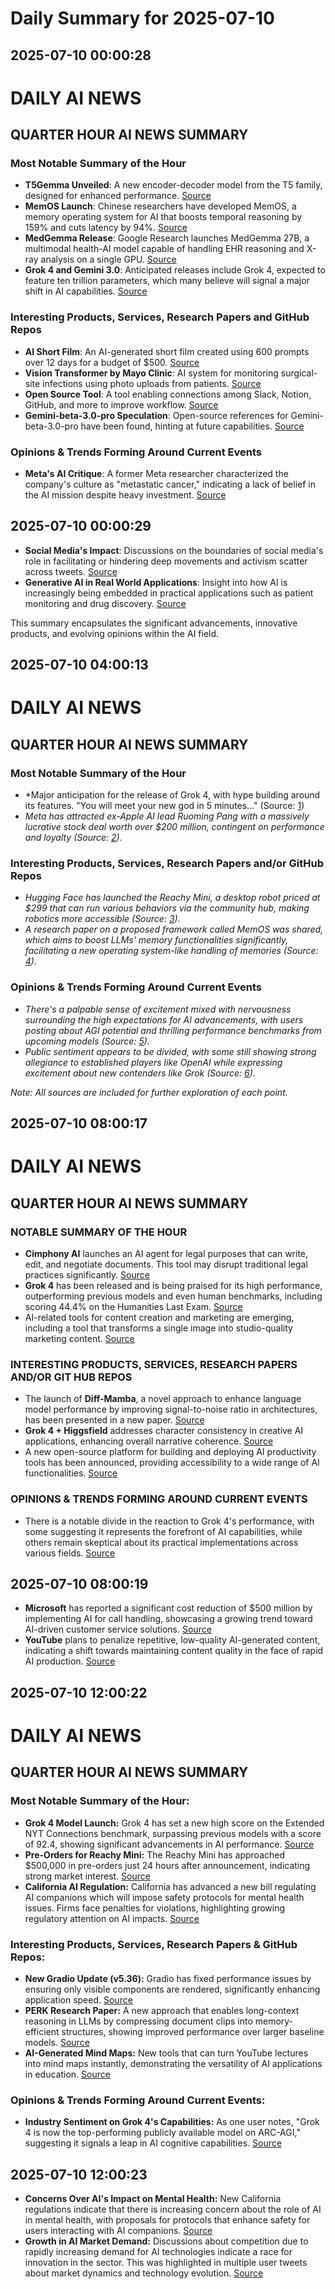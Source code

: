 # Daily Summary for 2025-07-10

## 2025-07-10 00:00:28

# DAILY AI NEWS

## QUARTER HOUR AI NEWS SUMMARY

### Most Notable Summary of the Hour
- **T5Gemma Unveiled**: A new encoder-decoder model from the T5 family, designed for enhanced performance. [Source](https://x.com/i/web/status/1943097468138459295)
- **MemOS Launch**: Chinese researchers have developed MemOS, a memory operating system for AI that boosts temporal reasoning by 159% and cuts latency by 94%. [Source](https://x.com/i/web/status/1943096580673818818)
- **MedGemma Release**: Google Research launches MedGemma 27B, a multimodal health-AI model capable of handling EHR reasoning and X-ray analysis on a single GPU. [Source](https://x.com/i/web/status/1943083359758111073)
- **Grok 4 and Gemini 3.0**: Anticipated releases include Grok 4, expected to feature ten trillion parameters, which many believe will signal a major shift in AI capabilities. [Source](https://x.com/i/web/status/1943076462048723301) 

### Interesting Products, Services, Research Papers and GitHub Repos
- **AI Short Film**: An AI-generated short film created using 600 prompts over 12 days for a budget of $500. [Source](https://x.com/i/web/status/1943092889103536183)
- **Vision Transformer by Mayo Clinic**: AI system for monitoring surgical-site infections using photo uploads from patients. [Source](https://x.com/i/web/status/1943063466518155339)
- **Open Source Tool**: A tool enabling connections among Slack, Notion, GitHub, and more to improve workflow. [Source](https://x.com/i/web/status/1943091315601764669) 
- **Gemini-beta-3.0-pro Speculation**: Open-source references for Gemini-beta-3.0-pro have been found, hinting at future capabilities. [Source](https://x.com/i/web/status/1943092486739759286)

### Opinions & Trends Forming Around Current Events
- **Meta's AI Critique**: A former Meta researcher characterized the company's culture as "metastatic cancer," indicating a lack of belief in the AI mission despite heavy investment. [Source](https://x.com/i/web/status/1943060343263236227)

## 2025-07-10 00:00:29

- **Social Media's Impact**: Discussions on the boundaries of social media's role in facilitating or hindering deep movements and activism scatter across tweets. [Source](https://x.com/i/web/status/1943092892140204317) 
- **Generative AI in Real World Applications**: Insight into how AI is increasingly being embedded in practical applications such as patient monitoring and drug discovery. [Source](https://x.com/i/web/status/1943048007672566079) 

This summary encapsulates the significant advancements, innovative products, and evolving opinions within the AI field.

## 2025-07-10 04:00:13

# DAILY AI NEWS

## QUARTER HOUR AI NEWS SUMMARY

### Most Notable Summary of the Hour
- *Major anticipation for the release of Grok 4, with hype building around its features. "You will meet your new god in 5 minutes..." (Source: [1](https://x.com/i/web/status/1943141919489425655))
- *Meta has attracted ex-Apple AI lead Ruoming Pang with a massively lucrative stock deal worth over $200 million, contingent on performance and loyalty (Source: [2](https://x.com/i/web/status/1943148382257844656)).*  

### Interesting Products, Services, Research Papers and/or GitHub Repos
- *Hugging Face has launched the Reachy Mini, a desktop robot priced at $299 that can run various behaviors via the community hub, making robotics more accessible (Source: [3](https://x.com/i/web/status/1943151655383699918)).*
- *A research paper on a proposed framework called MemOS was shared, which aims to boost LLMs' memory functionalities significantly, facilitating a new operating system-like handling of memories (Source: [4](https://x.com/i/web/status/1943144398692491541)).*  

### Opinions & Trends Forming Around Current Events
- *There's a palpable sense of excitement mixed with nervousness surrounding the high expectations for AI advancements, with users posting about AGI potential and thrilling performance benchmarks from upcoming models (Source: [5](https://x.com/i/web/status/1943135711810482426)).*
- *Public sentiment appears to be divided, with some still showing strong allegiance to established players like OpenAI while expressing excitement about new contenders like Grok (Source: [6](https://x.com/i/web/status/1943116514489422133)).*

*Note: All sources are included for further exploration of each point.*

## 2025-07-10 08:00:17

# DAILY AI NEWS

## QUARTER HOUR AI NEWS SUMMARY

### NOTABLE SUMMARY OF THE HOUR
- **Cimphony AI** launches an AI agent for legal purposes that can write, edit, and negotiate documents. This tool may disrupt traditional legal practices significantly. [Source](https://x.com/i/web/status/1943218200390570368)
- **Grok 4** has been released and is being praised for its high performance, outperforming previous models and even human benchmarks, including scoring 44.4% on the Humanities Last Exam. [Source](https://x.com/i/web/status/1943207366612390172)
- AI-related tools for content creation and marketing are emerging, including a tool that transforms a single image into studio-quality marketing content. [Source](https://x.com/i/web/status/1943216275980714415)

### INTERESTING PRODUCTS, SERVICES, RESEARCH PAPERS AND/OR GIT HUB REPOS
- The launch of **Diff-Mamba**, a novel approach to enhance language model performance by improving signal-to-noise ratio in architectures, has been presented in a new paper. [Source](https://x.com/i/web/status/1943213098673819946)
- **Grok 4 + Higgsfield** addresses character consistency in creative AI applications, enhancing overall narrative coherence. [Source](https://x.com/i/web/status/1943216764579442995)
- A new open-source platform for building and deploying AI productivity tools has been announced, providing accessibility to a wide range of AI functionalities. [Source](https://x.com/i/web/status/1943175073893892187)

### OPINIONS & TRENDS FORMING AROUND CURRENT EVENTS
- There is a notable divide in the reaction to Grok 4's performance, with some suggesting it represents the forefront of AI capabilities, while others remain skeptical about its practical implementations across various fields. [Source](https://x.com/i/web/status/1943198542840926598)

## 2025-07-10 08:00:19

- **Microsoft** has reported a significant cost reduction of $500 million by implementing AI for call handling, showcasing a growing trend toward AI-driven customer service solutions. [Source](https://x.com/i/web/status/1943183923229376599)
- **YouTube** plans to penalize repetitive, low-quality AI-generated content, indicating a shift towards maintaining content quality in the face of rapid AI production. [Source](https://x.com/i/web/status/1943183278506414333)

## 2025-07-10 12:00:22

# DAILY AI NEWS

## QUARTER HOUR AI NEWS SUMMARY

### Most Notable Summary of the Hour:
- **Grok 4 Model Launch:** Grok 4 has set a new high score on the Extended NYT Connections benchmark, surpassing previous models with a score of 92.4, showing significant advancements in AI performance. [Source](https://x.com/i/web/status/1943246825101660454)
- **Pre-Orders for Reachy Mini:** The Reachy Mini has approached $500,000 in pre-orders just 24 hours after announcement, indicating strong market interest. [Source](https://x.com/i/web/status/1943275757427437798)
- **California AI Regulation:** California has advanced a new bill regulating AI companions which will impose safety protocols for mental health issues. Firms face penalties for violations, highlighting growing regulatory attention on AI impacts. [Source](https://x.com/i/web/status/1943219390323077421)

### Interesting Products, Services, Research Papers & GitHub Repos:
- **New Gradio Update (v5.36):** Gradio has fixed performance issues by ensuring only visible components are rendered, significantly enhancing application speed. [Source](https://x.com/i/web/status/1943276793630204294)
- **PERK Research Paper:** A new approach that enables long-context reasoning in LLMs by compressing document clips into memory-efficient structures, showing improved performance over larger baseline models. [Source](https://x.com/i/web/status/1943275257894441057)
- **AI-Generated Mind Maps:** New tools that can turn YouTube lectures into mind maps instantly, demonstrating the versatility of AI applications in education. [Source](https://x.com/i/web/status/1943221373415100835)

### Opinions & Trends Forming Around Current Events:
- **Industry Sentiment on Grok 4's Capabilities:** As one user notes, "Grok 4 is now the top-performing publicly available model on ARC-AGI," suggesting it signals a leap in AI cognitive capabilities. [Source](https://x.com/i/web/status/1943261664897298589)

## 2025-07-10 12:00:23

- **Concerns Over AI's Impact on Mental Health:** New California regulations indicate that there is increasing concern about the role of AI in mental health, with proposals for protocols that enhance safety for users interacting with AI companions. [Source](https://x.com/i/web/status/1943219390323077421)
- **Growth in AI Market Demand:** Discussions about competition due to rapidly increasing demand for AI technologies indicate a race for innovation in the sector. This was highlighted in multiple user tweets about market dynamics and technology evolution. [Source](https://x.com/i/web/status/1943272573153738961)

